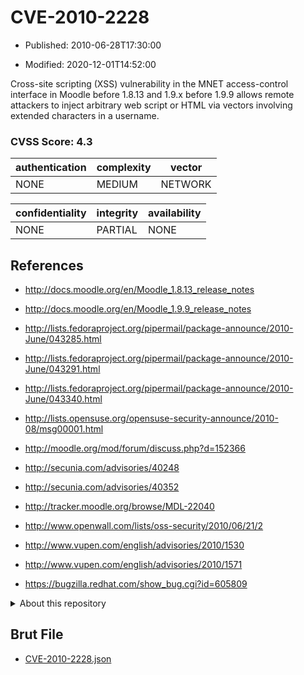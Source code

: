 # CVE-2010-2228

- Published: 2010-06-28T17:30:00

- Modified: 2020-12-01T14:52:00

Cross-site scripting (XSS) vulnerability in the MNET access-control interface in Moodle before 1.8.13 and 1.9.x before 1.9.9 allows remote attackers to inject arbitrary web script or HTML via vectors involving extended characters in a username.

### CVSS Score: **4.3**

| authentication | complexity | vector |
| --- | --- | --- |
| NONE | MEDIUM | NETWORK |

| confidentiality | integrity | availability |
| --- | --- | --- |
| NONE | PARTIAL | NONE |

## References

* http://docs.moodle.org/en/Moodle_1.8.13_release_notes

* http://docs.moodle.org/en/Moodle_1.9.9_release_notes

* http://lists.fedoraproject.org/pipermail/package-announce/2010-June/043285.html

* http://lists.fedoraproject.org/pipermail/package-announce/2010-June/043291.html

* http://lists.fedoraproject.org/pipermail/package-announce/2010-June/043340.html

* http://lists.opensuse.org/opensuse-security-announce/2010-08/msg00001.html

* http://moodle.org/mod/forum/discuss.php?d=152366

* http://secunia.com/advisories/40248

* http://secunia.com/advisories/40352

* http://tracker.moodle.org/browse/MDL-22040

* http://www.openwall.com/lists/oss-security/2010/06/21/2

* http://www.vupen.com/english/advisories/2010/1530

* http://www.vupen.com/english/advisories/2010/1571

* https://bugzilla.redhat.com/show_bug.cgi?id=605809

<details>
<summary>About this repository</summary> 

  This repository is part of the project [Live Hack CVE](https://github.com/Live-Hack-CVE). Main website can be found [www.live-hack.org](https://www.live-hack.org) 
  
  Made by [Sn0wAlice](https://github.com/Sn0wAlice) for the people that care about security and need to have a feed of the latest CVEs. Hope you enjoy it, don't forget to star the repo and follow me on [Twitter](https://twitter.com/Sn0wAlice) and [Github](https://github.com/Sn0wAlice). And that is my [personnal website](https://www.alice-snow.me/)

  - [Home Page](https://github.com/Live-Hack-CVE)
  - [Framework](https://github.com/Live-Hack-CVE/cve-framework)
  - [CVE database](https://github.com/Live-Hack-CVE/full_database)
  - [Changelog](https://github.com/Live-Hack-CVE/Changelog)
</details>

## Brut File

* [CVE-2010-2228.json](https://raw.githubusercontent.com/Live-Hack-CVE/full_database/main/cves/2010/CVE-2010-2228.json)

